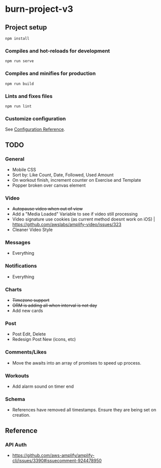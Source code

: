 # burn-project-v3

## Project setup
```
npm install
```

### Compiles and hot-reloads for development
```
npm run serve
```

### Compiles and minifies for production
```
npm run build
```

### Lints and fixes files
```
npm run lint
```

### Customize configuration
See [Configuration Reference](https://cli.vuejs.org/config/).

## TODO

### General
* Mobile CSS
* Sort by: Like Count, Date, Followed, Used Amount
* On workout finish, increment counter on Exercise and Template
* Popper broken over canvas element

### Video
* ~~Autopause video when out of view~~
* Add a "Media Loaded" Variable to see if video still processing
* Video signature use cookies (as current method doesnt work on iOS) | https://github.com/awslabs/amplify-video/issues/323
* Cleaner Video Style

### Messages
* Everything

### Notifications
* Everything

### Charts
* ~~Timezone support~~
* ~~ORM is adding all when interval is not day~~
* Add new cards

### Post
* Post Edit, Delete
* Redesign Post New (icons, etc)

### Comments/Likes
* Move the awaits into an array of promises to speed up process.

### Workouts
* Add alarm sound on timer end

### Schema
* References have removed all timestamps. Ensure they are being set on creation.

## Reference 

### API Auth
* https://github.com/aws-amplify/amplify-cli/issues/3390#issuecomment-924478950